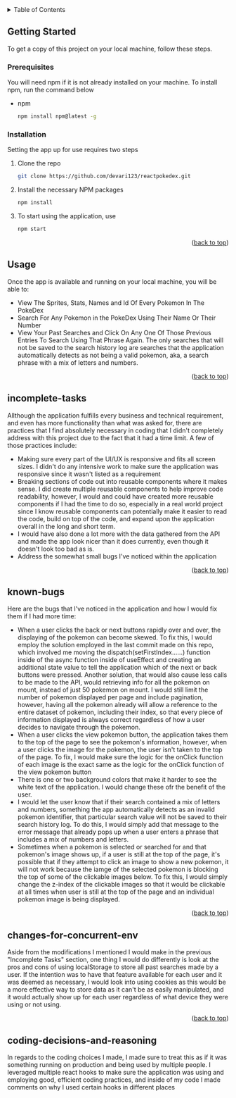 <!-- TABLE OF CONTENTS -->
<details>
  <summary>Table of Contents</summary>
  <ol>
    <li>
      <a href="#getting-started">Getting Started</a>
      <ul>
        <li><a href="#prerequisites">Prerequisites</a></li>
        <li><a href="#installation">Installation</a></li>
      </ul>
    </li>
    <li><a href="#usage">Usage</a></li>
    <li><a href="#incomplete-tasks">Tasks I Did Not Complete</a></li>
    <li><a href="#known-bugs">Knwonw Bugs In Application</a></li>
    <li><a href="#changes-for-concurrent-env">Changes I Would Make If App Was Running In Concurrent Environment</a></li>
    <li><a href="#coding-decisions-and-reasoning">Coding Decisions Made Throughout The Application</a></li>
  </ol>
</details>

<!-- GETTING STARTED -->
## Getting Started

To get a copy of this project on your local machine, follow these steps.

### Prerequisites

You will need npm if it is not already installed on your machine. To install npm, run the command below
* npm
  ```sh
  npm install npm@latest -g
  ```

### Installation

Setting the app up for use requires two steps

1. Clone the repo
   ```sh
   git clone https://github.com/devari123/reactpokedex.git
   ```
2. Install the necessary NPM packages
   ```sh
   npm install
   ```
3. To start using the application, use
   ```sh
   npm start
   ```
<p align="right">(<a href="#readme-top">back to top</a>)</p>




<!-- USAGE -->
## Usage

Once the app is available and running on your local machine, you will be able to:

* View The Sprites, Stats, Names and Id Of Every Pokemon In The PokeDex
* Search For Any Pokemon in the PokeDex Using Their Name Or Their Number
* View Your Past Searches and Click On Any One Of Those Previous Entries To Search Using That Phrase Again. The only searches that will not be saved to the search history log are searches that the application automatically detects as not being a valid pokemon, aka, a search phrase with a mix of letters and numbers.

<p align="right">(<a href="#readme-top">back to top</a>)</p>




<!-- INCOMPLETE TASKS -->
## incomplete-tasks

Allthough the application fulfills every business and technical requirement, and even has more functionality than what was asked for, there are practices that I find absolutely necessary in coding that I didn't completely address with this project due to the fact that it had a time limit. A few of those practices include:
* Making sure every part of the UI/UX is responsive and fits all screen sizes. I didn't do any intensive work to make sure the application was responsive since it wasn't listed as a requirement
* Breaking sections of code out into reusable components where it makes sense. I did create multiple reusable components to help improve code readability, however, I would and could have created more reusable components if I had the time to do so, especially in a real world project since I know reusable components can potentially make it easier to read the code, build on top of the code, and expand upon the application overall in the long and short term.
* I would have also done a lot more with the data gathered from the API and made the app look nicer than it does currently, even though it doesn't look too bad as is.
* Address the somewhat small bugs I've noticed within the application

<p align="right">(<a href="#readme-top">back to top</a>)</p>




<!-- KNOWN BUGS -->
## known-bugs

Here are the bugs that I've noticed in the application and how I would fix them if I had more time:
* When a user clicks the back or next buttons rapidly over and over, the displaying of the pokemon can become skewed. To fix this, I would employ the solution employed in the last commit made on this repo, which involved me moving the dispatch(setFirstIndex......) function inside of the async function inside of useEffect and creating an additional state value to tell the application which of the next or back buttons were pressed. Another solution, that would also cause less calls to be made to the API, would retrieving info for all the pokemon on mount, instead of just 50 pokemon on mount. I would still limit the number of pokemon displayed per page and include pagination, however, having all the pokemon already will allow a reference to the entire dataset of pokemon, including their index, so that every piece of information displayed is always correct regardless of how a user decides to navigate through the pokemon.
* When a user clicks the view pokemon button, the application takes them to the top of the page to see the pokemon's information, however, when a user clicks the image for the pokemon, the user isn't taken to the top of the page. To fix, I would make sure the logic for the onClick function of each image is the exact same as the logic for the onClick function of the view pokemon button
* There is one or two background colors that make it harder to see the white text of the application. I would change these ofr the benefit of the user.
* I would let the user know that if their search contained a mix of letters and numbers, something the app automatically detects as an invalid pokemon identifier, that particular search value will not be saved to their search history log. To do this, I would simply add that message to the error message that already pops up when a user enters a phrase that includes a mix of numbers and letters.
* Sometimes when a pokemon is selected or searched for and that pokemon's image shows up, if a user is still at the top of the page, it's possible that if they attempt to click an image to show a new pokemon, it will not work because the iamge of the selected pokemon is blocking the top of some of the clickable images below. To fix this, I would simply change the z-index of the clickable images so that it would be clickable at all times when user is still at the top of the page and an individual pokemon image is being displayed.

<p align="right">(<a href="#readme-top">back to top</a>)</p>




<!-- CHANGES I WOULD MAKE FOR APP IN CONCURRENT ENV -->
## changes-for-concurrent-env

Aside from the modifications I mentioned I would make in the previous "Incomplete Tasks" section, one thing I would do differently is look at the pros and cons of using localStorage to store all past searches made by a user. If the intention was to have that feature available for each user and it was deemed as necessary, I would look into using cookies as this would be a more effective way to store data as it can't be as easily manipulated, and it would actually show up for each user regardless of what device they were using or not using.

<p align="right">(<a href="#readme-top">back to top</a>)</p>




<!-- CODING DECISIONS MADE THROUGHOUT THE APP  -->
## coding-decisions-and-reasoning

In regards to the coding choices I made, I made sure to treat this as if it was something running on production and being used by multiple people. I leveraged multiple react hooks to make sure the application was using and employing good, efficient coding practices, and inside of my code I made comments on why I used certain hooks in different places
